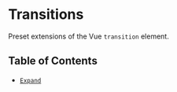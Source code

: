 # Transitions

Preset extensions of the Vue `transition` element.

## Table of Contents

- [`Expand`](./expand)
